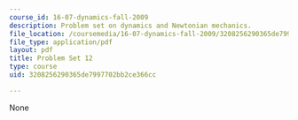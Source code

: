 ```yaml
---
course_id: 16-07-dynamics-fall-2009
description: Problem set on dynamics and Newtonian mechanics.
file_location: /coursemedia/16-07-dynamics-fall-2009/3208256290365de7997702bb2ce366cc_MIT16_07F09_hw12.pdf
file_type: application/pdf
layout: pdf
title: Problem Set 12
type: course
uid: 3208256290365de7997702bb2ce366cc

---
```

None